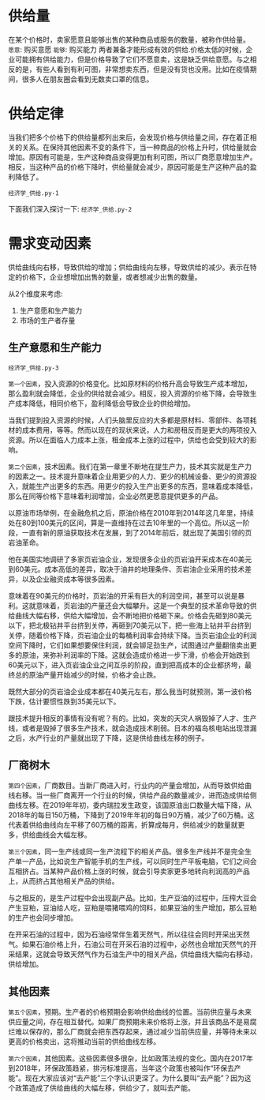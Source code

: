 # 供给量
在某个价格时，卖家愿意且能够出售的某种商品或服务的数量，被称作供给量。
`愿意`: 购买意愿
`能够`: 购买能力
两者兼备才能形成有效的供给.价格太低的时候，企业可能拥有供给能力，但是价格导致了它们不愿意卖，这是缺乏供给意愿。与之相反的是，有些人看到有利可图，非常想卖东西，但是没有货也没用。比如在疫情期间，很多人在朋友圈会看到无数卖口罩的信息。


# 供给定律
当我们把多个价格下的供给量都列出来后，会发现价格与供给量之间，存在着正相关的关系。在保持其他因素不变的条件下，当一种商品的价格上升时，供给量就会增加。原因有可能是，生产这种商品变得更加有利可图，所以厂商愿意增加生产。相反，当这种产品的价格下降时，供给量就会减少，原因可能是生产这种产品的盈利降低了。

`经济学_供给.py-1`



下面我们深入探讨一下:
`经济学_供给.py-2`



# 需求变动因素

供给曲线向右移，导致供给的增加；供给曲线向左移，导致供给的减少。表示在特定的价格下，企业想增加出售的数量，或者想减少出售的数量。

从2个维度来考虑:
1. 生产意愿和生产能力
2. 市场的生产者存量

## 生产意愿和生产能力
`经济学_供给.py-3`

`第一个因素`，投入资源的价格变化。比如原材料的价格升高会导致生产成本增加，那么盈利就会降低，企业的供给就会减少。相反，投入资源的价格下降，会导致生产成本降低，相同价格下，盈利降低会导致企业的供给增加。

当我们提到投入资源的时候，人们头脑里反应的大多都是原材料、零部件、各项耗材的成本费用，等等。然而以现在的现状来说，人力和房租反而是更大的两项投入资源。所以在面临人力成本上涨，租金成本上涨的过程中，供给也会受到较大的影响。


`第二个因素`，技术因素。我们在第一章里不断地在提生产力，技术其实就是生产力的因素之一。技术提升意味着企业用更少的人力、更少的机械设备、更少的资源投入，就能生产出更多的东西。用更少的投入生产出更多的东西，意味着成本降低，那么在同等价格下意味着利润增加，企业必然更愿意提供更多的产品。


以原油市场举例，在金融危机之后，原油价格在2010年到2014年这几年里，持续处在80到100美元的区间，算是一直维持在过去10年里的一个高位。所以这一阶段，一直有新的原油获取技术在发展，到了2014年前后，就出现了美国引领的页岩油革命。

他在美国实地调研了多家页岩油企业，发现很多企业的页岩油开采成本在40美元到60美元。成本高低的差异，取决于油井的地理条件、页岩油企业采用的技术差异，以及企业融资成本等很多因素。

意味着在90美元的价格时，页岩油的开采有巨大的利润空间，甚至可以说是暴利。这就意味着，页岩油的产量还会大幅攀升。这是一个典型的技术革命导致的供给曲线大幅右移，供给大幅增加，会不断地把价格砸下来。价格会先砸到80美元以下，把北极钻井平台挤到关停，再砸到70美元以下，把一些海上钻井平台挤到关停，随着价格下降，页岩油企业的每桶利润率会持续下降。当页岩油企业的利润空间下降时，它们如果想要保住利润，就会铆足劲生产，试图通过产量翻倍卖出更多的原油，来弥补利润率的下降。这就会造成价格进一步下滑，价格会开始跌到60美元以下，进入页岩油企业之间互杀的阶段，直到把高成本的企业都挤垮，最终总的原油产量开始减少的时候，价格才会止跌。

既然大部分的页岩油企业成本都在40美元左右，那么我当时就预测，第一波价格下跌，估计要惯性跌到35美元以下。

跟技术提升相反的事情有没有呢？有的。比如，突发的天灾人祸毁掉了人才、生产线，或者是毁掉了很多生产技术，就会造成技术削弱。日本的福岛核电站出现泄漏之后，水产行业的产量就出现了下降，这是供给曲线左移的例子。


## 厂商树木

`第四个因素`，厂商数目。当新厂商进入时，行业内的产量会增加，从而导致供给曲线右移。当一些厂商离开一个行业的时候，供给产品的数量减少，进而造成供给侧曲线左移。在2019年年初，委内瑞拉发生政变，该国原油出口数量大幅下降，从2018年的每日150万桶，下降到了2019年年初的每日90万桶，减少了60万桶。这代表着供给曲线向左平移了60万桶的距离，折算成每月，供给减少的数量就更多，供给曲线会大幅左移。


`第三个因素`，同一生产线或同一生产流程下的相关产品。很多生产线并不是完全生产单一产品，比如说生产智能手机的生产线，可以同时生产平板电脑，它们之间会互相挤占。当某种产品价格上涨的时候，就会引导卖家更多地转向利润高的产品上，从而挤占其他相关产品的供给。

与之相反的，是生产过程中会出现副产品。比如，生产豆油的过程中，压榨大豆会产生豆粕，豆油给人吃，豆粕是喂猪喂鸡的饲料，如果豆油的生产增加，那么豆粕的生产也会同步增加。

在开采石油的过程中，因为石油经常伴生着天然气，所以往往会同时开采出天然气。如果石油价格上升，石油公司在开采石油的过程中，必然也会增加天然气的开采结果，这就会导致天然气作为石油生产中的相关产品，供给曲线大幅向右移动，供给增加。






## 其他因素

`第五个因素`，预期。生产者的价格预期会影响供给曲线的位置。当前供应量与未来供应量之间，存在相互替代。如果厂商预期未来价格将上涨，并且该商品不是易腐烂难以保存的，那么厂商就会把东西存起来，通过减少当前供应量，并等待未来以更高的价格卖出，这将推动当前的供给曲线左移。



`第六个因素`，其他因素。这些因素很多很杂，比如政策法规的变化。国内在2017年到2018年，环保政策趋紧，排污标准提高，当年这个政策也被叫作“环保去产能”。现在大家应该对“去产能”三个字认识更深了。为什么要叫“去产能”？因为这个政策造成了供给曲线的大幅左移，供给少了，就叫去产能。




